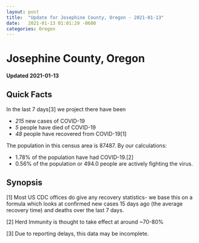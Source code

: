 ```yaml
---
layout: post
title:  "Update for Josephine County, Oregon - 2021-01-13"
date:   2021-01-13 01:01:29 -0600
categories: Oregon
---
```


# Josephine County, Oregon
#### Updated 2021-01-13

## Quick Facts

In the last 7 days[3] we project there have been
- *215* new cases of COVID-19
- *5* people have died of COVID-19
- *48* people have recovered from COVID-19[1]

The population in this census area is 87487. By our calculations:
- 1.78% of the population have had COVID-19.[2]
- 0.56% of the population or 494.0 people are actively fighting the virus.

## Synopsis




[1] Most US CDC offices do give any recovery statistics- we base this on a formula which looks at confirmed new cases
15 days ago (the average recovery time) and deaths over the last 7 days.

[2] Herd Immunity is thought to take effect at around ~70-80%

[3] Due to reporting delays, this data may be incomplete.
 
    